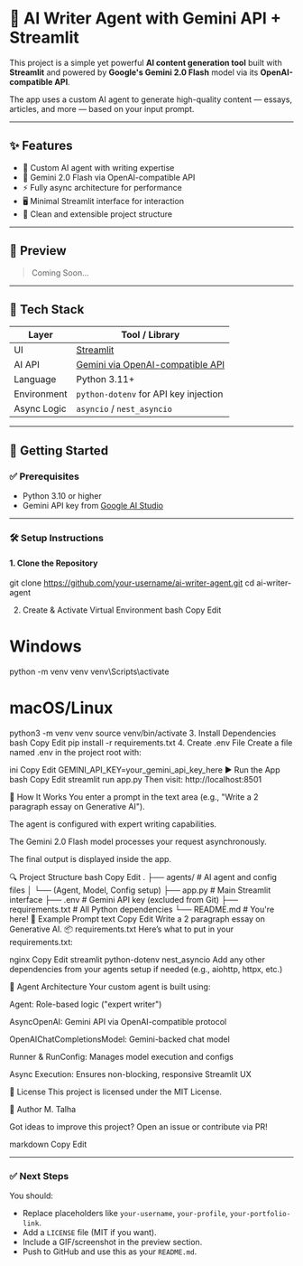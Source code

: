 # 🧠 AI Writer Agent with Gemini API + Streamlit

This project is a simple yet powerful **AI content generation tool** built with **Streamlit** and powered by **Google's Gemini 2.0 Flash** model via its **OpenAI-compatible API**.

The app uses a custom AI agent to generate high-quality content — essays, articles, and more — based on your input prompt.

---

## ✨ Features

- 🧠 Custom AI agent with writing expertise
- 🔌 Gemini 2.0 Flash via OpenAI-compatible API
- ⚡ Fully async architecture for performance
- 🖥️ Minimal Streamlit interface for interaction
- 📄 Clean and extensible project structure

---

## 📸 Preview

<!-- Add a screenshot or screen recording if available -->
> Coming Soon...

---

## 🧰 Tech Stack

| Layer        | Tool / Library                         |
|--------------|----------------------------------------|
| UI           | [Streamlit](https://streamlit.io)      |
| AI API       | [Gemini via OpenAI-compatible API](https://ai.google.dev/gemini-api/docs/openai) |
| Language     | Python 3.11+                           |
| Environment  | `python-dotenv` for API key injection  |
| Async Logic  | `asyncio` / `nest_asyncio`             |

---

## 🚀 Getting Started

### ✅ Prerequisites

- Python 3.10 or higher
- Gemini API key from [Google AI Studio](https://ai.google.dev)

---

### 🛠️ Setup Instructions

#### 1. Clone the Repository

git clone https://github.com/your-username/ai-writer-agent.git
cd ai-writer-agent

2. Create & Activate Virtual Environment
bash
Copy
Edit
# Windows
python -m venv venv
venv\Scripts\activate

# macOS/Linux
python3 -m venv venv
source venv/bin/activate
3. Install Dependencies
bash
Copy
Edit
pip install -r requirements.txt
4. Create .env File
Create a file named .env in the project root with:

ini
Copy
Edit
GEMINI_API_KEY=your_gemini_api_key_here
▶️ Run the App
bash
Copy
Edit
streamlit run app.py
Then visit: http://localhost:8501

🧠 How It Works
You enter a prompt in the text area (e.g., "Write a 2 paragraph essay on Generative AI").

The agent is configured with expert writing capabilities.

The Gemini 2.0 Flash model processes your request asynchronously.

The final output is displayed inside the app.

🔍 Project Structure
bash
Copy
Edit
.
├── agents/                  # AI agent and config files
│   └── (Agent, Model, Config setup)
├── app.py                   # Main Streamlit interface
├── .env                     # Gemini API key (excluded from Git)
├── requirements.txt         # All Python dependencies
└── README.md                # You're here!
🧪 Example Prompt
text
Copy
Edit
Write a 2 paragraph essay on Generative AI.
📦 requirements.txt
Here’s what to put in your requirements.txt:

nginx
Copy
Edit
streamlit
python-dotenv
nest_asyncio
Add any other dependencies from your agents setup if needed (e.g., aiohttp, httpx, etc.)

🤖 Agent Architecture
Your custom agent is built using:

Agent: Role-based logic ("expert writer")

AsyncOpenAI: Gemini API via OpenAI-compatible protocol

OpenAIChatCompletionsModel: Gemini-backed chat model

Runner & RunConfig: Manages model execution and configs

Async Execution: Ensures non-blocking, responsive Streamlit UX

📜 License
This project is licensed under the MIT License.

👤 Author
M. Talha

Got ideas to improve this project? Open an issue or contribute via PR!

markdown
Copy
Edit

---

### ✅ Next Steps

You should:
- Replace placeholders like `your-username`, `your-profile`, `your-portfolio-link`.
- Add a `LICENSE` file (MIT if you want).
- Include a GIF/screenshot in the preview section.
- Push to GitHub and use this as your `README.md`.
